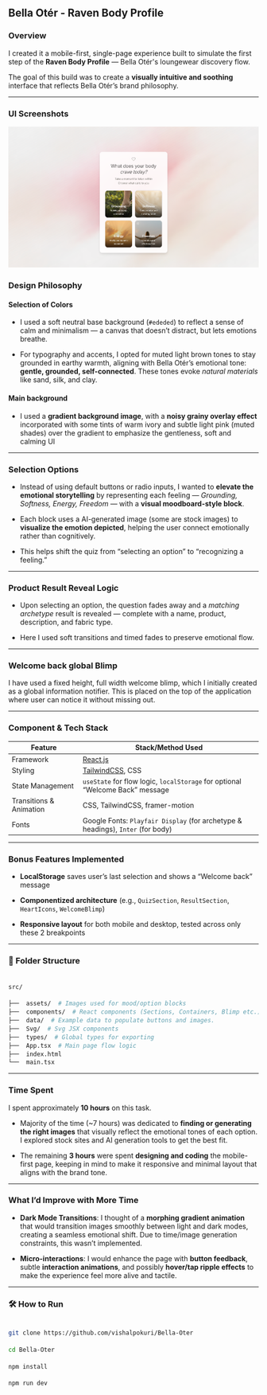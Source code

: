 ## Bella Otér - Raven Body Profile

### Overview

I created it a mobile-first, single-page experience built to simulate the first step of the **Raven Body Profile** — Bella Otér's loungewear discovery flow.

The goal of this build was to create a **visually intuitive and soothing** interface that reflects Bella Otér’s brand philosophy.

---

### UI Screenshots

![Ui Image](public/UI.png)

### Design Philosophy

#### Selection of Colors

- I used a soft neutral base background (`#ededed`) to reflect a sense of calm and minimalism — a canvas that doesn’t distract, but lets emotions breathe.

- For typography and accents, I opted for muted light brown tones to stay grounded in earthy warmth, aligning with Bella Otér’s emotional tone: **gentle, grounded, self-connected**. These tones evoke _natural materials_ like sand, silk, and clay.

#### Main background

- I used a **gradient background image**, with a **noisy grainy overlay effect** incorporated with some tints of warm ivory and subtle light pink (muted shades) over the gradient to emphasize the gentleness, soft and calming UI

---

### Selection Options

- Instead of using default buttons or radio inputs, I wanted to **elevate the emotional storytelling** by representing each feeling — _Grounding, Softness, Energy, Freedom_ — with a **visual moodboard-style block**.

- Each block uses a AI-generated image (some are stock images) to **visualize the emotion depicted**, helping the user connect emotionally rather than cognitively.

- This helps shift the quiz from “selecting an option” to “recognizing a feeling.”

---

### Product Result Reveal Logic

- Upon selecting an option, the question fades away and a _matching archetype_ result is revealed — complete with a name, product, description, and fabric type.

- Here I used soft transitions and timed fades to preserve emotional flow.

---

### Welcome back global Blimp

I have used a fixed height, full width welcome blimp, which I initially created as a global information notifier. This is placed on the top of the application where user can notice it without missing out.

---

### Component & Tech Stack

| Feature                 | Stack/Method Used                                                               |
| ----------------------- | ------------------------------------------------------------------------------- |
| Framework               | [React.js](https://reactjs.org/)                                                |
| Styling                 | [TailwindCSS](https://tailwindcss.com/), CSS                                    |
| State Management        | `useState` for flow logic, `localStorage` for optional “Welcome Back” message   |
| Transitions & Animation | CSS, TailwindCSS, framer-motion                                                 |
| Fonts                   | Google Fonts: `Playfair Display` (for archetype & headings), `Inter` (for body) |

---

### Bonus Features Implemented

- **LocalStorage** saves user’s last selection and shows a “Welcome back” message

- **Componentized architecture** (e.g., `QuizSection`, `ResultSection`, `HeartIcons`, `WelcomeBlimp`)

- **Responsive layout** for both mobile and desktop, tested across only these 2 breakpoints

---

### 📂 Folder Structure

```bash

src/

├──  assets/  # Images used for mood/option blocks
├──  components/  # React components (Sections, Containers, Blimp etc.)
├──  data/  # Example data to populate buttons and images.
├──  Svg/  # Svg JSX components
├──  types/  # Global types for exporting
├──  App.tsx  # Main page flow logic
├──  index.html
└──  main.tsx

```

---

### Time Spent

I spent approximately **10 hours** on this task.

- Majority of the time (~7 hours) was dedicated to **finding or generating the right images** that visually reflect the emotional tones of each option. I explored stock sites and AI generation tools to get the best fit.

- The remaining **3 hours** were spent **designing and coding** the mobile-first page, keeping in mind to make it responsive and minimal layout that aligns with the brand tone.

---

### What I’d Improve with More Time

- **Dark Mode Transitions**: I thought of a **morphing gradient animation** that would transition images smoothly between light and dark modes, creating a seamless emotional shift. Due to time/image generation constraints, this wasn’t implemented.

- **Micro-interactions**: I would enhance the page with **button feedback**, subtle **interaction animations**, and possibly **hover/tap ripple effects** to make the experience feel more alive and tactile.

---

### 🛠️ How to Run

```bash

git clone https://github.com/vishalpokuri/Bella-Oter

cd Bella-Oter

npm install

npm run dev



```
